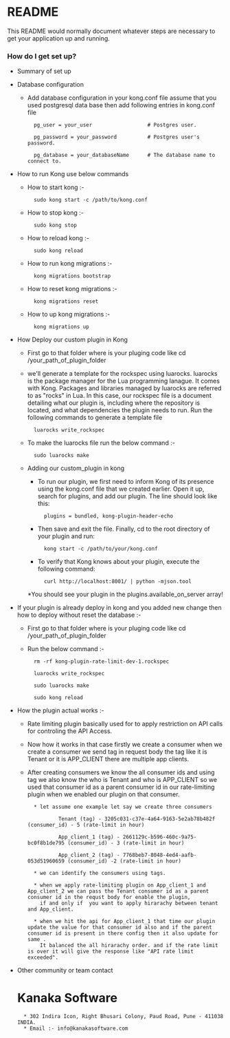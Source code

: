 # README #

This README would normally document whatever steps are necessary to get your application up and running.

### How do I get set up? ###

* Summary of set up

* Database configuration
	
	* Add database configuration in your kong.conf file assume that you used postgresql data base then add following entries in kong.conf file
		
			pg_user = your_user                  # Postgres user.
		
			pg_password = your_password          # Postgres user's password.
		
			pg_database = your_databaseName      # The database name to connect to.

* How to run Kong use below commands
	* How to start kong :-
	 		
			sudo kong start -c /path/to/kong.conf
	 
	* How to stop kong :-
	 	
			sudo kong stop
	 
	* How to reload kong :-
	 	
			sudo kong reload
	 
	* How to run kong migrations :-
	 	
			kong migrations bootstrap
	 
	* How to reset kong migrations :-
	 	
			kong migrations reset
	 
	* How to up kong migrations :-
	 	
			kong migrations up

* How Deploy our custom plugin in Kong
	
	* First go to that folder where is your pluging code like cd /your_path_of_plugin_folder
	
	* we'll generate a template for the rockspec using luarocks. luarocks is the package manager for the Lua programming lanague. 
	  It comes with Kong. Packages and libraries managed by luarocks are referred to as "rocks" in Lua. In this case, our rockspec 
	  file is a document detailing what our plugin is, including where the repository is located, and what dependencies the plugin needs to run. 
	  Run the following commands to generate a template file 
			
			luarocks write_rockspec
	
	* To make the luarocks file run the below command :-
			
			sudo luarocks make
	
	* Adding our custom_plugin in kong
		* To run our plugin, we first need to inform Kong of its presence using the kong.conf file that we created earlier. Open it up, search for plugins, and add our plugin. 
		  The line should look like this:
			
				plugins = bundled, kong-plugin-header-echo
		
		* Then save and exit the file. Finally, cd to the root directory of your plugin and run:
				
				kong start -c /path/to/your/kong.conf
			
		* To verify that Kong knows about your plugin, execute the following command:
				
				curl http://localhost:8001/ | python -mjson.tool
		*You should see your plugin in the plugins.available_on_server array!
			
* If your plugin is already deploy in kong and you added new change then how to deploy without reset the database :-
	
	* First go to that folder where is your pluging code like cd /your_path_of_plugin_folder
	
	* Run the below command :-
		
			rm -rf kong-plugin-rate-limit-dev-1.rockspec 
		
			luarocks write_rockspec
		
			sudo luarocks make
		
			sudo kong reload
	


* How the plugin actual works :-


	* Rate limiting plugin basically used for to apply restriction on API calls for controling the API Access.
   
   	* Now how it works in that case firstly we create a consumer when we create a consumer we send tag in request body the tag like it is Tenant or it is APP_CLIENT 
	  there are multiple app clients.
   
   	* After creating consumers we know the all consumer ids and using tag we also know the who is Tenant and who is APP_CLIENT so we used that consumer id as a parent consumer id in our 
	  rate-limiting plugin when we enabled our plugin on that consumer.

	
			* let assume one example let say we create three consumers 
		
					Tenant (tag) - 3205c031-c37e-4a64-9163-5e2ab78b482f (consumer_id) - 5 (rate-limit in hour) 
			
					App_client_1 (tag) - 2661129c-b596-460c-9a75-bc0f8b1de795 (consumer_id) - 3 (rate-limit in hour) 
			
					App_client_2 (tag) - 7768beb7-8048-4ed4-aafb-053d51960659 (consumer_id) -2 (rate-limit in hour) 

			* we can identify the consumers using tags.

			* when we apply rate-limiting plugin on App_client_1 and App_client_2 we can pass the Tenant consumer id as a parent consumer id in the requst body for enable the plugin,
	  	  	  if and only if  you want to apply hirarachy between tenant and App_client.

			* when we hit the api for App_client_1 that time our plugin update the value for that consumer id also and if the parent consumer id is present in there config then it also update for same . 
	  	  	  It balanced the all hirarachy order. and if the rate limit is over it will give the response like "API rate limit exceeded".

* Other community or team contact

	# Kanaka Software 
		* 302 Indira Icon, Right Bhusari Colony, Paud Road, Pune - 411038 INDIA.
		* Email :- info@kanakasoftware.com